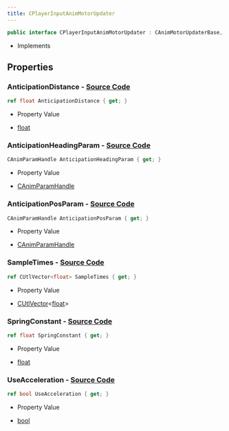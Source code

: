 ```yaml
---
title: CPlayerInputAnimMotorUpdater
---
```


```csharp
public interface CPlayerInputAnimMotorUpdater : CAnimMotorUpdaterBase, ISchemaClass<CAnimMotorUpdaterBase>, ISchemaClass<CPlayerInputAnimMotorUpdater>, ISchemaField, ISchemaClass, INativeHandle
```

- Implements

## Properties

### **AnticipationDistance** - [Source Code](https://github.com/swiftly-solution/swiftlys2/blob/main/managed/src/SwiftlyS2.Generated/Schemas/Interfaces/CPlayerInputAnimMotorUpdater.cs#L20)

```csharp
ref float AnticipationDistance { get; }
```

- Property Value

- [float](https://learn.microsoft.com/dotnet/api/system.single)

### **AnticipationHeadingParam** - [Source Code](https://github.com/swiftly-solution/swiftlys2/blob/main/managed/src/SwiftlyS2.Generated/Schemas/Interfaces/CPlayerInputAnimMotorUpdater.cs#L24)

```csharp
CAnimParamHandle AnticipationHeadingParam { get; }
```

- Property Value

- [CAnimParamHandle](/docs/api/shared/schemadefinitions/canimparamhandle)

### **AnticipationPosParam** - [Source Code](https://github.com/swiftly-solution/swiftlys2/blob/main/managed/src/SwiftlyS2.Generated/Schemas/Interfaces/CPlayerInputAnimMotorUpdater.cs#L22)

```csharp
CAnimParamHandle AnticipationPosParam { get; }
```

- Property Value

- [CAnimParamHandle](/docs/api/shared/schemadefinitions/canimparamhandle)

### **SampleTimes** - [Source Code](https://github.com/swiftly-solution/swiftlys2/blob/main/managed/src/SwiftlyS2.Generated/Schemas/Interfaces/CPlayerInputAnimMotorUpdater.cs#L16)

```csharp
ref CUtlVector<float> SampleTimes { get; }
```

- Property Value

- [CUtlVector](/docs/api/-1)<[float](https://learn.microsoft.com/dotnet/api/system.single)>

### **SpringConstant** - [Source Code](https://github.com/swiftly-solution/swiftlys2/blob/main/managed/src/SwiftlyS2.Generated/Schemas/Interfaces/CPlayerInputAnimMotorUpdater.cs#L18)

```csharp
ref float SpringConstant { get; }
```

- Property Value

- [float](https://learn.microsoft.com/dotnet/api/system.single)

### **UseAcceleration** - [Source Code](https://github.com/swiftly-solution/swiftlys2/blob/main/managed/src/SwiftlyS2.Generated/Schemas/Interfaces/CPlayerInputAnimMotorUpdater.cs#L26)

```csharp
ref bool UseAcceleration { get; }
```

- Property Value

- [bool](https://learn.microsoft.com/dotnet/api/system.boolean)

